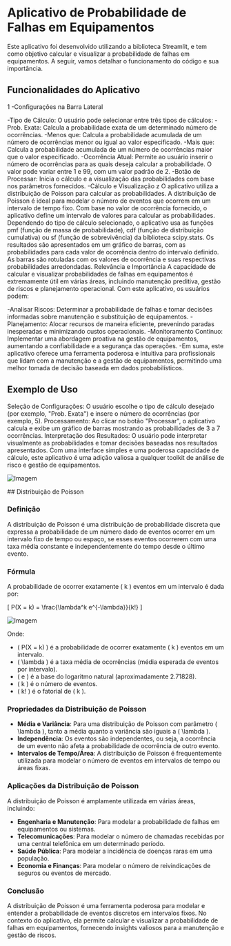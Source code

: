 # Aplicativo de Probabilidade de Falhas em Equipamentos
Este aplicativo foi desenvolvido utilizando a biblioteca Streamlit, e tem como objetivo calcular e visualizar a probabilidade de falhas em equipamentos. A seguir, vamos detalhar o funcionamento do código e sua importância.

## Funcionalidades do Aplicativo

1 -Configurações na Barra Lateral

-Tipo de Cálculo: O usuário pode selecionar entre três tipos de cálculos:
-Prob. Exata: Calcula a probabilidade exata de um determinado número de ocorrências.
-Menos que: Calcula a probabilidade acumulada de um número de ocorrências menor ou igual ao valor especificado.
-Mais que: Calcula a probabilidade acumulada de um número de ocorrências maior que o valor especificado.
-Ocorrência Atual: Permite ao usuário inserir o número de ocorrências para as quais deseja calcular a probabilidade. O valor pode variar entre 1 e 99, com um valor padrão de 2.
-Botão de Processar: Inicia o cálculo e a visualização das probabilidades com base nos parâmetros fornecidos.
-Cálculo e Visualização
z
O aplicativo utiliza a distribuição de Poisson para calcular as probabilidades. A distribuição de Poisson é ideal para modelar o número de eventos que ocorrem em um intervalo de tempo fixo.
Com base no valor de ocorrência fornecido, o aplicativo define um intervalo de valores para calcular as probabilidades.
Dependendo do tipo de cálculo selecionado, o aplicativo usa as funções pmf (função de massa de probabilidade), cdf (função de distribuição cumulativa) ou sf (função de sobrevivência) da biblioteca scipy.stats.
Os resultados são apresentados em um gráfico de barras, com as probabilidades para cada valor de ocorrência dentro do intervalo definido. As barras são rotuladas com os valores de ocorrência e suas respectivas probabilidades arredondadas.
Relevância e Importância
A capacidade de calcular e visualizar probabilidades de falhas em equipamentos é extremamente útil em várias áreas, incluindo manutenção preditiva, gestão de riscos e planejamento operacional. Com este aplicativo, os usuários podem:

-Analisar Riscos: Determinar a probabilidade de falhas e tomar decisões informadas sobre manutenção e substituição de equipamentos.
-Planejamento: Alocar recursos de maneira eficiente, prevenindo paradas inesperadas e minimizando custos operacionais.
-Monitoramento Contínuo: Implementar uma abordagem proativa na gestão de equipamentos, aumentando a confiabilidade e a segurança das operações.
-Em suma, este aplicativo oferece uma ferramenta poderosa e intuitiva para profissionais que lidam com a manutenção e a gestão de equipamentos, permitindo uma melhor tomada de decisão baseada em dados probabilísticos.

## Exemplo de Uso
Seleção de Configurações: O usuário escolhe o tipo de cálculo desejado (por exemplo, "Prob. Exata") e insere o número de ocorrências (por exemplo, 5).
Processamento: Ao clicar no botão "Processar", o aplicativo calcula e exibe um gráfico de barras mostrando as probabilidades de 3 a 7 ocorrências.
Interpretação dos Resultados: O usuário pode interpretar visualmente as probabilidades e tomar decisões baseadas nos resultados apresentados.
Com uma interface simples e uma poderosa capacidade de cálculo, este aplicativo é uma adição valiosa a qualquer toolkit de análise de risco e gestão de equipamentos.


![Imagem](https://media.licdn.com/dms/image/D4D12AQFW3LFuZNjtSw/article-inline_image-shrink_400_744/0/1703546673858?e=1726704000&v=beta&t=OrUCDFIqsZ0SXry819qxpf9Xh9E0PIOo1gfBlWnEQLs)

 
​## Distribuição de Poisson

### Definição

A distribuição de Poisson é uma distribuição de probabilidade discreta que expressa a probabilidade de um número dado de eventos ocorrer em um intervalo fixo de tempo ou espaço, se esses eventos ocorrerem com uma taxa média constante e independentemente do tempo desde o último evento.

### Fórmula

A probabilidade de ocorrer exatamente \( k \) eventos em um intervalo é dada por:

\[ P(X = k) = \frac{\lambda^k e^{-\lambda}}{k!} \]


![Imagem](https://media.licdn.com/dms/image/D4D12AQFW3LFuZNjtSw/article-inline_image-shrink_400_744/0/1703546673858?e=1726704000&v=beta&t=OrUCDFIqsZ0SXry819qxpf9Xh9E0PIOo1gfBlWnEQLs)

Onde:
- \( P(X = k) \) é a probabilidade de ocorrer exatamente \( k \) eventos em um intervalo.
- \( \lambda \) é a taxa média de ocorrências (média esperada de eventos por intervalo).
- \( e \) é a base do logaritmo natural (aproximadamente 2.71828).
- \( k \) é o número de eventos.
- \( k! \) é o fatorial de \( k \).

### Propriedades da Distribuição de Poisson

- **Média e Variância**: Para uma distribuição de Poisson com parâmetro \( \lambda \), tanto a média quanto a variância são iguais a \( \lambda \).
- **Independência**: Os eventos são independentes, ou seja, a ocorrência de um evento não afeta a probabilidade de ocorrência de outro evento.
- **Intervalos de Tempo/Área**: A distribuição de Poisson é frequentemente utilizada para modelar o número de eventos em intervalos de tempo ou áreas fixas.

### Aplicações da Distribuição de Poisson

A distribuição de Poisson é amplamente utilizada em várias áreas, incluindo:

- **Engenharia e Manutenção**: Para modelar a probabilidade de falhas em equipamentos ou sistemas.
- **Telecomunicações**: Para modelar o número de chamadas recebidas por uma central telefônica em um determinado período.
- **Saúde Pública**: Para modelar a incidência de doenças raras em uma população.
- **Economia e Finanças**: Para modelar o número de reivindicações de seguros ou eventos de mercado.

### Conclusão

A distribuição de Poisson é uma ferramenta poderosa para modelar e entender a probabilidade de eventos discretos em intervalos fixos. No contexto do aplicativo, ela permite calcular e visualizar a probabilidade de falhas em equipamentos, fornecendo insights valiosos para a manutenção e gestão de riscos.

 

